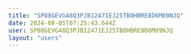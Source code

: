 ```yaml
---
title: "SP08GEVG48Q3PJB12471EJ25TB0HBRE8D6M89NJQ"
date: 2024-08-05T07:25:43.644Z
user: SP08GEVG48Q3PJB12471EJ25TB0HBRE8D6M89NJQ
layout: "users"
---
```

    